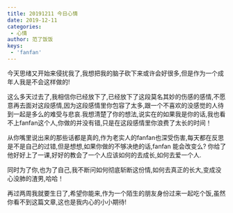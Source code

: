 ```yaml
---
title: 20191211 今日心情
date: 2019-12-11
categories:
 - 心情
author: 范了饭饭
keys:
 - 'fanfan'
---
```


今天思绪又开始来侵扰我了,我想把我的脑子砍下来或许会好很多,但是作为一个成年人我是不会这样做的!

这么多天过去了,我相信你已经放下了,已经放下了这段莫名其妙的伤感的感情,不愿意再去面对这段感情,因为这段感情里你包容了太多,跟一个不喜欢的没感觉的人待到一起是多么的难受与悲哀.我想清楚了你的想法,说实在的如果我是你的话,我也看不上fanfan这个人,你做的并没有错,只是在这段感情里你浪费了太长的时间！

从你嘴里说出来的那些话都是真的,作为老实人的fanfan也深受伤害,每天都在反思是不是自己的过错,但是想想,如果你做的不够决绝的话,fanfan 能会改变么? 你给了他好好上了一课,好好的教会了一个人应该如何的去成长,如何去爱一个人.

同时为了你,也为了自己,我不断问如何彻底斩断这份情,如何去真正的长大,变成没心没肺的渣男,哈哈！

再过两周我就要生日了,希望你能来,作为一个陌生的朋友身份过来一起吃个饭,虽然你看不到这篇文章,这也是我内心的小小期待!
